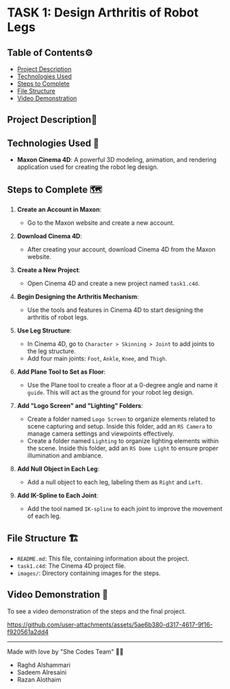 # TASK 1: Design Arthritis of Robot Legs

## Table of Contents⚙️
- [Project Description](#project-description)
- [Technologies Used](#technologies-used)
- [Steps to Complete](#steps-to-complete)
- [File Structure](#file-structure)
- [Video Demonstration](#video-demonstration)

## Project Description📝


## Technologies Used 🔧
- **Maxon Cinema 4D**: A powerful 3D modeling, animation, and rendering application used for creating the robot leg design.

## Steps to Complete 🗺️

1. **Create an Account in Maxon**:
    - Go to the Maxon website and create a new account.

   

2. **Download Cinema 4D**:
    - After creating your account, download Cinema 4D from the Maxon website.

   

3. **Create a New Project**:
    - Open Cinema 4D and create a new project named `task1.c4d`.

   

4. **Begin Designing the Arthritis Mechanism**:
    - Use the tools and features in Cinema 4D to start designing the arthritis of robot legs.

    

5. **Use Leg Structure**:
    - In Cinema 4D, go to `Character > Skinning > Joint` to add joints to the leg structure.
    - Add four main joints: `Foot`, `Ankle`, `Knee`, and `Thigh`.

    

6. **Add Plane Tool to Set as Floor**:
    - Use the Plane tool to create a floor at a 0-degree angle and name it `guide`. This will act as the ground for your robot leg design.

   

7. **Add "Logo Screen" and "Lighting" Folders**:

    - Create a folder named `Logo Screen` to organize elements related to scene capturing and setup. Inside this folder, add an `RS Camera` to manage camera settings and viewpoints effectively.
    - Create a folder named `Lighting` to organize lighting elements within the scene. Inside this folder, add an `RS Dome Light` to ensure proper illumination and ambiance.


8. **Add Null Object in Each Leg**:
    - Add a null object to each leg, labeling them as `Right` and `Left`.

   

9. **Add IK-Spline to Each Joint**:
    - Add the tool named `IK-spline` to each joint to improve the movement of each leg.

    

## File Structure 🏗️

- `README.md`: This file, containing information about the project.
- `task1.c4d`: The Cinema 4D project file.
- `images/`: Directory containing images for the steps.
 
## Video Demonstration 🎥

To see a video demonstration of the steps and the final project.



https://github.com/user-attachments/assets/5ae6b380-d317-4617-9f16-f920561a2dd4




---

Made with love by "She Codes Team" 🤍😄
- Raghd Alshammari
- Sadeem Alresaini
- Razan Alothaim
